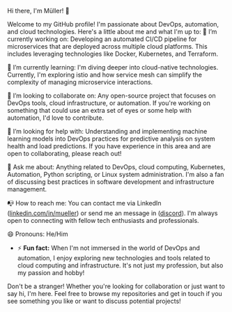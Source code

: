 Hi there, I'm Müller! 👋

Welcome to my GitHub profile! I'm passionate about DevOps, automation, and cloud technologies. Here's a little about me and what I'm up to:
🔭 I’m currently working on: Developing an automated CI/CD pipeline for microservices that are deployed across multiple cloud platforms. This includes leveraging technologies like Docker, Kubernetes, and Terraform.

🌱 I’m currently learning: I'm diving deeper into cloud-native technologies. Currently, I'm exploring istio and how service mesh can simplify the complexity of managing microservice interactions.

👯 I’m looking to collaborate on: Any open-source project that focuses on DevOps tools, cloud infrastructure, or automation. If you're working on something that could use an extra set of eyes or some help with automation, I'd love to contribute.

🤔 I’m looking for help with: Understanding and implementing machine learning models into DevOps practices for predictive analysis on system health and load predictions. If you have experience in this area and are open to collaborating, please reach out!

💬 Ask me about: Anything related to DevOps, cloud computing, Kubernetes, Automation, Python scripting, or Linux system administration. I'm also a fan of discussing best practices in software development and infrastructure management.

📭 How to reach me: You can contact me via LinkedIn ([linkedin.com/in/mueller](https://www.linkedin.com/in/manuelengelhardt/)) or send me an message in ([discord](https://discord.gg/BRXuTwrP8x)). I'm always open to connecting with fellow tech enthusiasts and professionals.

😄 Pronouns: He/Him

- ⚡ **Fun fact:** When I'm not immersed in the world of DevOps and automation, I enjoy exploring new technologies and tools related to cloud computing and infrastructure. It's not just my profession, but also my passion and hobby!

Don't be a stranger!
Whether you're looking for collaboration or just want to say hi, I'm here. Feel free to browse my repositories and get in touch if you see something you like or want to discuss potential projects!

